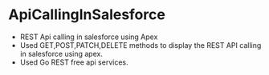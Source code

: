 # ApiCallingInSalesforce
* REST Api calling in salesforce using Apex
* Used GET,POST,PATCH,DELETE methods to display the REST API calling in salesforce using apex.
* Used Go REST free api services.
